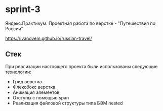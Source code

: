  # sprint-3
Яндекс.Практикум. Проектная работа по верстке - "Путешествия по России"

https://ivanovem.github.io/russian-travel/

## Стек
При реализации настоящего проекта были использованы следующие технологии:
 - Грид верстка
 - Флексбокс верстка
 - Анимация элементов
 - Отступы с помощью span
 - Реализация файловой структуры типа БЭМ nested
